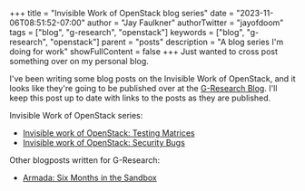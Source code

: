 +++
title = "Invisible Work of OpenStack blog series"
date = "2023-11-06T08:51:52-07:00"
author = "Jay Faulkner"
authorTwitter = "jayofdoom" 
tags = ["blog", "g-research", "openstack"]
keywords = ["blog", "g-research", "openstack"]
parent = "posts"
description = "A blog series I'm doing for work"
showFullContent = false
+++
Just wanted to cross post something over on my personal blog.

I've been writing some blog posts on the Invisible Work of OpenStack, and
it looks like they're going to be published over at the
[G-Research Blog](https://www.gresearch.co.uk/news/). I'll keep this post
up to date with links to the posts as they are published.

Invisible Work of OpenStack series:
  * [Invisible work of OpenStack: Testing Matrices](https://www.gresearch.com/blog/article/invisible-work-of-openstack-testing-matrices/)
  * [Invisible work of OpenStack: Security Bugs](https://www.gresearch.com/blog/article/invisible-work-of-openstack-security-bugs/)

Other blogposts written for G-Research:
  * [Armada: Six Months in the Sandbox](https://www.gresearch.com/blog/article/armada-six-months-in-the-sandbox/)
